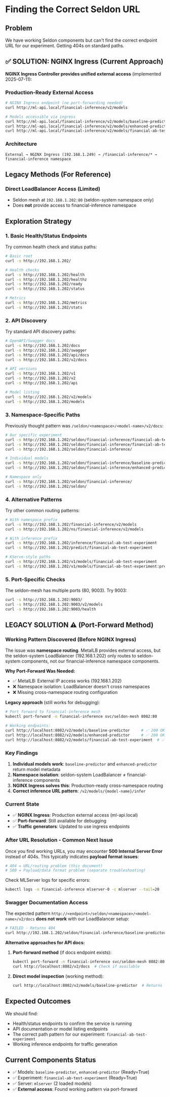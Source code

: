 # Finding the Correct Seldon URL

## Problem
We have working Seldon components but can't find the correct endpoint URL for our experiment. Getting 404s on standard paths.

## ✅ SOLUTION: NGINX Ingress (Current Approach)
**NGINX Ingress Controller provides unified external access** (implemented 2025-07-11):

### Production-Ready External Access
```bash
# NGINX Ingress endpoint (no port-forwarding needed)
curl http://ml-api.local/financial-inference/v2/models

# Models accessible via ingress
curl http://ml-api.local/financial-inference/v2/models/baseline-predictor
curl http://ml-api.local/financial-inference/v2/models/enhanced-predictor
curl http://ml-api.local/financial-inference/v2/models/financial-ab-test-experiment
```

### Architecture
```
External → NGINX Ingress (192.168.1.249) → /financial-inference/* → financial-inference namespace
```

## Legacy Methods (For Reference)

### Direct LoadBalancer Access (Limited)
- Seldon mesh at `192.168.1.202:80` (seldon-system namespace only)
- Does **not** provide access to financial-inference namespace

## Exploration Strategy

### 1. Basic Health/Status Endpoints
Try common health check and status paths:

```bash
# Basic root
curl -s http://192.168.1.202/

# Health checks
curl -s http://192.168.1.202/health
curl -s http://192.168.1.202/healthz
curl -s http://192.168.1.202/ready
curl -s http://192.168.1.202/status

# Metrics
curl -s http://192.168.1.202/metrics
curl -s http://192.168.1.202/stats
```

### 2. API Discovery
Try standard API discovery paths:

```bash
# OpenAPI/Swagger docs
curl -s http://192.168.1.202/docs
curl -s http://192.168.1.202/swagger
curl -s http://192.168.1.202/api/docs
curl -s http://192.168.1.202/v2/docs

# API versions
curl -s http://192.168.1.202/v1
curl -s http://192.168.1.202/v2
curl -s http://192.168.1.202/api

# Model listing
curl -s http://192.168.1.202/v2/models
curl -s http://192.168.1.202/models
```

### 3. Namespace-Specific Paths
Previously thought pattern was `/seldon/<namespace>/<model-name>/v2/docs`:

```bash
# Our specific experiment
curl -s http://192.168.1.202/seldon/financial-inference/financial-ab-test-experiment/v2/docs
curl -s http://192.168.1.202/seldon/financial-inference/financial-ab-test-experiment/
curl -s http://192.168.1.202/seldon/financial-inference/

# Individual models
curl -s http://192.168.1.202/seldon/financial-inference/baseline-predictor/v2/docs
curl -s http://192.168.1.202/seldon/financial-inference/enhanced-predictor/v2/docs

# Namespace only
curl -s http://192.168.1.202/seldon/financial-inference/
curl -s http://192.168.1.202/seldon/
```

### 4. Alternative Patterns
Try other common routing patterns:

```bash
# With namespace prefix
curl -s http://192.168.1.202/financial-inference/v2/models
curl -s http://192.168.1.202/ns/financial-inference/v2/models

# With inference prefix
curl -s http://192.168.1.202/inference/financial-ab-test-experiment
curl -s http://192.168.1.202/predict/financial-ab-test-experiment

# KServe-style paths
curl -s http://192.168.1.202/v1/models/financial-ab-test-experiment
curl -s http://192.168.1.202/v1/models/financial-ab-test-experiment:predict
```

### 5. Port-Specific Checks
The seldon-mesh has multiple ports (80, 9003). Try 9003:

```bash
curl -s http://192.168.1.202:9003/
curl -s http://192.168.1.202:9003/v2/models
curl -s http://192.168.1.202:9003/health
```

## LEGACY SOLUTION ⚠️ (Port-Forward Method)

### Working Pattern Discovered (Before NGINX Ingress)
The issue was **namespace routing**. MetalLB provides external access, but the seldon-system LoadBalancer (192.168.1.202) only routes to seldon-system components, not our financial-inference namespace components.

**Why Port-Forward Was Needed:**
- ✅ MetalLB: External IP access works (192.168.1.202)  
- ❌ Namespace isolation: LoadBalancer doesn't cross namespaces
- ❌ Missing cross-namespace routing configuration

**Legacy approach** (still works for debugging):

```bash
# Port forward to financial-inference mesh
kubectl port-forward -n financial-inference svc/seldon-mesh 8082:80

# Working endpoints:
curl http://localhost:8082/v2/models/baseline-predictor     # ✅ 200 OK
curl http://localhost:8082/v2/models/enhanced-predictor     # ✅ 200 OK
curl http://localhost:8082/v2/models/financial-ab-test-experiment  # ✅ 200 OK
```

### Key Findings
1. **Individual models work**: `baseline-predictor` and `enhanced-predictor` return model metadata
2. **Namespace isolation**: seldon-system LoadBalancer ≠ financial-inference components
3. **NGINX Ingress solves this**: Production-ready cross-namespace routing
4. **Correct inference URL pattern**: `/v2/models/{model-name}/infer`

### Current State
- ✅ **NGINX Ingress**: Production external access (ml-api.local)
- ✅ **Port-forward**: Still available for debugging
- ✅ **Traffic generators**: Updated to use ingress endpoints

### After URL Resolution - Common Next Issue
Once you find working URLs, you may encounter **500 Internal Server Error** instead of 404s. This typically indicates **payload format issues**:

```bash
# 404 = URL/routing problem (this document)
# 500 = Payload/data format problem (separate troubleshooting)
```

Check MLServer logs for specific errors:
```bash
kubectl logs -n financial-inference mlserver-0 -c mlserver --tail=20
```

### Swagger Documentation Access
The expected pattern `http://<endpoint>/seldon/<namespace>/<model-name>/v2/docs` **does not work** with our LoadBalancer setup:

```bash
# FAILED - Returns 404
curl http://192.168.1.202/seldon/financial-inference/baseline-predictor/v2/docs
```

**Alternative approaches for API docs:**
1. **Port-forward method** (if docs endpoint exists):
   ```bash
   kubectl port-forward -n financial-inference svc/seldon-mesh 8082:80
   curl http://localhost:8082/v2/docs  # Check if available
   ```

2. **Direct model inspection** (working method):
   ```bash
   curl http://localhost:8082/v2/models/baseline-predictor  # Returns input/output schema
   ```

## Expected Outcomes

We should find:
- Health/status endpoints to confirm the service is running
- API documentation or model listing endpoints
- The correct path pattern for our experiment: `financial-ab-test-experiment`
- Working inference endpoints for traffic generation

## Current Components Status
- ✅ Models: `baseline-predictor`, `enhanced-predictor` (Ready=True)
- ✅ Experiment: `financial-ab-test-experiment` (Ready=True)
- ✅ Server: `mlserver` (2 loaded models)
- ✅ **External access**: Found working pattern via port-forward